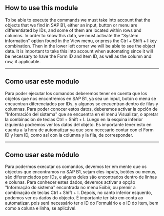 ## How to use this module

To be able to execute the commands we must take into account that the objects that we find in SAP B1, either an input, button or menu are differentiated by IDs, and some of them are located within rows and columns. In order to know this data, we must activate the "System information" option found in the View menu, or press the Ctrl + Shift + I key combination. Then in the lower left corner we will be able to see the object data. It is important to take this into account when automating since it will be necessary to have the Form ID and Item ID, as well as the column and row, if applicable.

---

## Como usar este modulo

Para poder ejecutar los comandos deberemos tener en cuenta que los objetos que nos encontremos en SAP B1, ya sea un input, botón o menú se encuentran diferenciados por IDs, y algunos se encuentran dentro de filas y columnas. Para poder conocer estos datos, deberemos activar la opción de "Información del sistema" que se encuentra en el menú Visualizar, o apretar la combinación de teclas Ctrl + Shift + I. Luego en la esquina inferior izquierda podremos ver los datos del objeto. Es importante tener esto en cuanta a la hora de automatizar ya que sera necesario contar con el Form ID y Item ID, como así con la columna y la fila, de corresponder.

---

## Como usar este módulo

Para podermos executar os comandos, devemos ter em mente que os objectos que encontramos no SAP B1, sejam eles inputs, botões ou menus, são diferenciados por IDs, e alguns deles são encontrados dentro de linhas e colunas. Para conhecer estes dados, devemos activar a opção "Informação do sistema" encontrada no menu Exibir, ou premir a combinação de teclas Ctrl + Shift + I. Depois, no canto inferior esquerdo, podemos ver os dados do objecto. É importante ter isto em conta ao automatizar, pois será necessário ter o ID do Formulário e o ID do Item, bem como a coluna e linha, se aplicável.